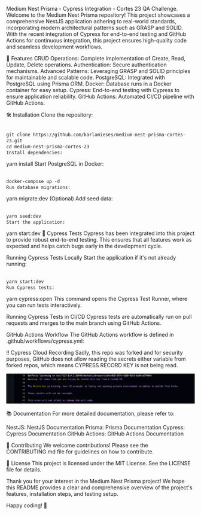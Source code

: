<!-- <p align="center"> -->
<!--   <a href="https://github.com/mr-scrpt/medium-nest-prisma" target="blank"> -->
<!--      <img src="https://github.com/mr-scrpt/medium-nest-prisma/project-logo.png" alt="Project Logo" /> -->
<!--   </a> -->
<!-- </p> -->

Medium Nest Prisma - Cypress Integration - Cortes 23 QA Challenge.
Welcome to the Medium Nest Prisma repository! This project showcases a comprehensive NestJS application adhering to real-world standards, incorporating modern architectural patterns such as GRASP and SOLID. With the recent integration of Cypress for end-to-end testing and GitHub Actions for continuous integration, this project ensures high-quality code and seamless development workflows.

🚀 Features
CRUD Operations: Complete implementation of Create, Read, Update, Delete operations.
Authentication: Secure authentication mechanisms.
Advanced Patterns: Leveraging GRASP and SOLID principles for maintainable and scalable code.
PostgreSQL: Integrated with PostgreSQL using Prisma ORM.
Docker: Database runs in a Docker container for easy setup.
Cypress: End-to-end testing with Cypress to ensure application reliability.
GitHub Actions: Automated CI/CD pipeline with GitHub Actions.

🛠️ Installation
Clone the repository:

```

git clone https://github.com/karlamieses/medium-nest-prisma-cortes-23.git
cd medium-nest-prisma-cortes-23
Install dependencies:

```

yarn install
Start PostgreSQL in Docker:

```

docker-compose up -d
Run database migrations:

```

yarn migrate:dev
(Optional) Add seed data:

```

yarn seed:dev
Start the application:

```

yarn start:dev
🧪 Cypress Tests
Cypress has been integrated into this project to provide robust end-to-end testing. This ensures that all features work as expected and helps catch bugs early in the development cycle.

Running Cypress Tests Locally
Start the application if it's not already running:

```

yarn start:dev
Run Cypress tests:

```

yarn cypress:open
This command opens the Cypress Test Runner, where you can run tests interactively.

Running Cypress Tests in CI/CD
Cypress tests are automatically run on pull requests and merges to the main branch using GitHub Actions.

GitHub Actions Workflow
The GitHub Actions workflow is defined in .github/workflows/cypress.yml:

‼️ Cypress Cloud Recording
Sadly, this repo was forked and for security purposes, GitHub does not allow reading the secrets either variable from forked repos, which means CYPRESS RECORD KEY is not being read. 

![alt text](image.png)


📚 Documentation
For more detailed documentation, please refer to:

NestJS: NestJS Documentation
Prisma: Prisma Documentation
Cypress: Cypress Documentation
GitHub Actions: GitHub Actions Documentation

🎉 Contributing
We welcome contributions! Please see the CONTRIBUTING.md file for guidelines on how to contribute.

📄 License
This project is licensed under the MIT License. See the LICENSE file for details.

Thank you for your interest in the Medium Nest Prisma project! We hope this README provides a clear and comprehensive overview of the project's features, installation steps, and testing setup.

Happy coding! 🚀
